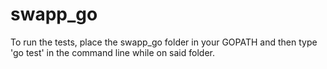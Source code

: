 # swapp_go
To run the tests, place the swapp_go folder in your GOPATH and then type 'go test' in the command line while on said folder.